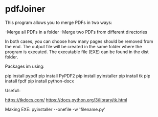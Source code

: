 # pdfJoiner
This program allows you to merge PDFs in two ways:

-Merge all PDFs in a folder
-Merge two PDFs from different directories

In both cases, you can choose how many pages should be removed from the end.
The output file will be created in the same folder where the program is executed.
The executable file (EXE) can be found in the dist folder.

Packages im using:

pip install pypdf
pip install PyPDF2
pip install pyinstaller
pip install tk
pip install fpdf
pip install python-docx


Usefull:

https://tkdocs.com/
https://docs.python.org/3/library/tk.html

Making EXE:
pyinstaller --onefile -w 'filename.py'
